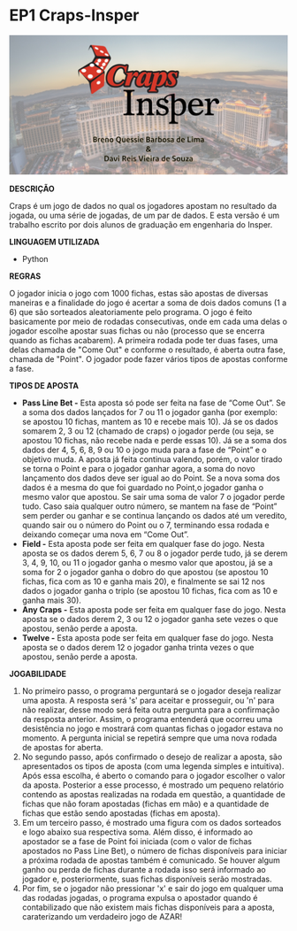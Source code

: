 # EP1 Craps-Insper

![Capa](Capa.jpg)

**DESCRIÇÃO**

  Craps é um jogo de dados no qual os jogadores apostam no resultado da jogada, ou uma série de jogadas, de um par de dados. E esta versão é um trabalho escrito por dois alunos de graduação em engenharia do Insper.

**LINGUAGEM UTILIZADA**
- Python

**REGRAS**
  
  O jogador inicia o jogo com 1000 fichas, estas são apostas de diversas maneiras e a finalidade do jogo é acertar a soma de dois dados comuns (1 a 6) que são sorteados aleatoriamente pelo programa.
  O jogo é feito basicamente por meio de rodadas consecutivas, onde em cada uma delas o jogador escolhe apostar suas fichas ou não (processo que se encerra quando as fichas acabarem). A primeira rodada pode ter duas fases, uma delas chamada de "Come Out" e conforme o resultado, é aberta outra fase, chamada de "Point". O jogador pode fazer vários tipos de apostas conforme a fase. 

**TIPOS DE APOSTA**
- **Pass Line Bet -** Esta aposta só pode ser feita na fase de “Come Out”. Se a soma dos dados lançados for 7 ou 11 o jogador ganha (por exemplo: se apostou 10 fichas, mantem as 10 e recebe mais 10). Já se os dados somarem 2, 3 ou 12 (chamado de craps) o jogador perde   (ou seja, se apostou 10 fichas, não recebe nada e perde essas 10). Já se a soma dos dados der 4, 5, 6, 8, 9 ou 10 o jogo muda para a fase de “Point” e o objetivo muda. A aposta já feita continua valendo, porém, o valor tirado se torna o Point e para o jogador ganhar agora, a soma do novo lançamento dos dados deve ser igual ao do Point. Se a nova soma dos dados é a mesma do que foi guardado no Point,o jogador ganha o mesmo valor que apostou. Se sair uma soma de valor 7 o jogador perde tudo. Caso saia qualquer outro número, se mantem na fase de “Point” sem perder ou ganhar e se continua lançando os dados até um veredito, quando sair ou o número do Point ou o 7, terminando essa rodada e deixando começar uma nova em “Come Out”.
- **Field -** Esta aposta pode ser feita em qualquer fase do jogo. Nesta aposta se os dados derem 5, 6, 7 ou 8 o jogador perde tudo, já se derem 3, 4, 9, 10, ou 11 o jogador ganha o mesmo valor que apostou, já se a soma for 2 o jogador ganha o dobro do que apostou (se apostou 10 fichas, fica com as 10 e ganha mais 20), e finalmente se sai 12 nos dados o jogador ganha o triplo (se apostou 10 fichas, fica com as 10 e ganha mais 30).
- **Any Craps -** Esta aposta pode ser feita em qualquer fase do jogo. Nesta aposta se o dados derem 2, 3 ou 12 o jogador ganha sete vezes o que apostou, senão perde a aposta.
- **Twelve -** Esta aposta pode ser feita em qualquer fase do jogo. Nesta aposta se o dados derem 12 o jogador ganha trinta vezes o que apostou, senão perde a aposta.

**JOGABILIDADE**
1. No primeiro passo, o programa perguntará se o jogador deseja realizar uma aposta. A resposta será 's' para aceitar e prosseguir, ou 'n' para não realizar, desse modo será feita outra pergunta para a confirmação da resposta anterior. Assim, o programa entenderá que ocorreu uma desistência no jogo e mostrará com quantas fichas o jogador estava no momento. A pergunta inicial se repetirá sempre que uma nova rodada de apostas for aberta.
2. No segundo passo, após confirmado o desejo de realizar a aposta, são apresentados os tipos de aposta (com uma legenda simples e intuitiva). Após essa escolha, é aberto o comando para o jogador escolher o valor da aposta. Posterior a esse processo, é mostrado um pequeno relatório contendo as apostas realizadas na rodada em questão, a quantidade de fichas que não foram apostadas (fichas em mão) e a quantidade de fichas que estão sendo apostadas (fichas em aposta). 
3. Em um terceiro passo, é mostrado uma figura com os dados sorteados e logo abaixo sua respectiva soma. Além disso, é informado ao apostador se a fase de Point foi iniciada (com o valor de fichas apostados no Pass Line Bet), o número de fichas disponíveis para iniciar a próxima rodada de apostas também é comunicado. Se houver algum ganho ou perda de fichas durante a rodada isso será informado ao jogador e, posteriormente, suas fichas disponíveis serão mostradas.
4. Por fim, se o jogador não pressionar 'x' e sair do jogo em qualquer uma das rodadas jogadas, o programa expulsa o apostador quando é contabilizado que não existem mais fichas disponíveis para a aposta, caraterizando um verdadeiro jogo de AZAR!

